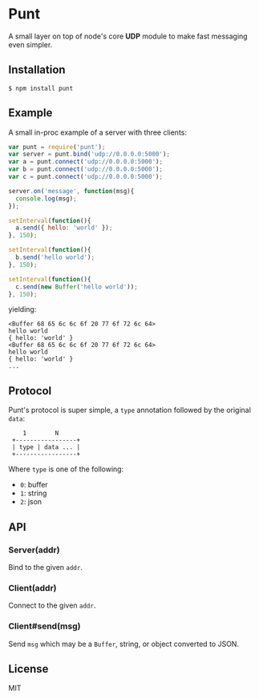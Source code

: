 
# Punt

  A small layer on top of node's core __UDP__ module to make fast messaging even simpler.

## Installation

```
$ npm install punt
```

## Example

  A small in-proc example of a server with three clients:

```js
var punt = require('punt');
var server = punt.bind('udp://0.0.0.0:5000');
var a = punt.connect('udp://0.0.0.0:5000');
var b = punt.connect('udp://0.0.0.0:5000');
var c = punt.connect('udp://0.0.0.0:5000');

server.on('message', function(msg){
  console.log(msg);
});

setInterval(function(){
  a.send({ hello: 'world' });
}, 150);

setInterval(function(){
  b.send('hello world');
}, 150);

setInterval(function(){
  c.send(new Buffer('hello world'));
}, 150);
```

  yielding:

```
<Buffer 68 65 6c 6c 6f 20 77 6f 72 6c 64>
hello world
{ hello: 'world' }
<Buffer 68 65 6c 6c 6f 20 77 6f 72 6c 64>
hello world
{ hello: 'world' }
...
```

## Protocol

  Punt's protocol is super simple, a `type` annotation followed by the original `data`:

```
    1        N
 +-----------------+
 | type | data ... |
 +-----------------+
 ```

  Where `type` is one of the following:

  - `0`: buffer
  - `1`: string
  - `2`: json

## API

### Server(addr)

  Bind to the given `addr`.

### Client(addr)

  Connect to the given `addr`.

### Client#send(msg)

  Send `msg` which may be a `Buffer`, string, or object converted to JSON.

## License

  MIT
